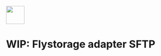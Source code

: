 <img src="https://raw.githubusercontent.com/duna-oss/flystorage/main/flystorage.svg" width="50px" height="50px" />

# WIP: Flystorage adapter SFTP



